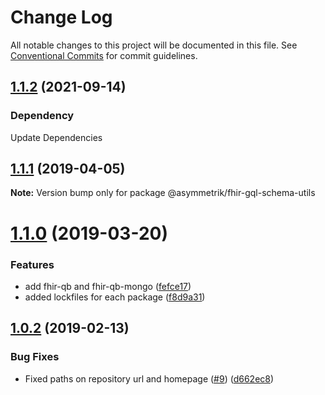 # Change Log

All notable changes to this project will be documented in this file.
See [Conventional Commits](https://conventionalcommits.org) for commit guidelines.


## [1.1.2](https://github.com/Asymmetrik/phx-tools/compare/@asymmetrik/fhir-gql-schema-utils@1.1.2...@asymmetrik/fhir-gql-schema-utils@1.1.1) (2021-09-14)

### Dependency
Update Dependencies

## [1.1.1](https://github.com/Asymmetrik/phx-tools/compare/@asymmetrik/fhir-gql-schema-utils@1.0.2...@asymmetrik/fhir-gql-schema-utils@1.1.1) (2019-04-05)

**Note:** Version bump only for package @asymmetrik/fhir-gql-schema-utils





# [1.1.0](https://github.com/Asymmetrik/phx-tools/compare/@asymmetrik/fhir-gql-schema-utils@1.0.2...@asymmetrik/fhir-gql-schema-utils@1.1.0) (2019-03-20)


### Features

* add fhir-qb and fhir-qb-mongo ([fefce17](https://github.com/Asymmetrik/phx-tools/commit/fefce17))
* added lockfiles for each package ([f8d9a31](https://github.com/Asymmetrik/phx-tools/commit/f8d9a31))





## [1.0.2](https://github.com/Asymmetrik/phx-tools/compare/@asymmetrik/fhir-gql-schema-utils@1.0.1...@asymmetrik/fhir-gql-schema-utils@1.0.2) (2019-02-13)


### Bug Fixes

* Fixed paths on repository url and homepage ([#9](https://github.com/Asymmetrik/phx-tools/issues/9)) ([d662ec8](https://github.com/Asymmetrik/phx-tools/commit/d662ec8))
